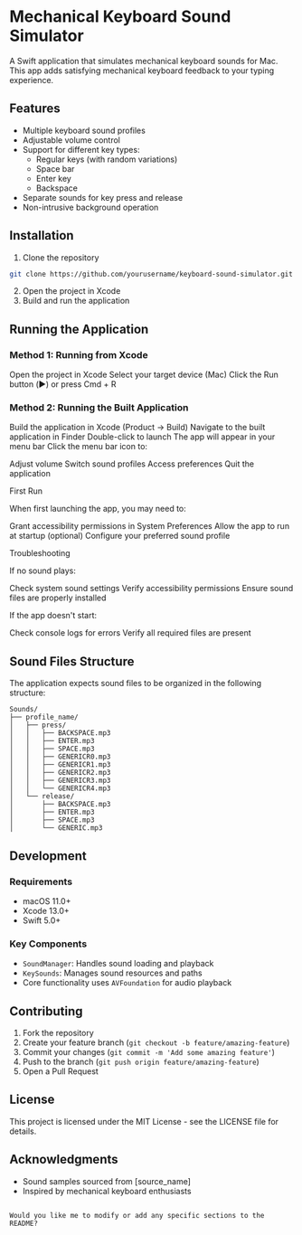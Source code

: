 # Mechanical Keyboard Sound Simulator

A Swift application that simulates mechanical keyboard sounds for Mac. This app adds satisfying mechanical keyboard feedback to your typing experience.

## Features

- Multiple keyboard sound profiles
- Adjustable volume control
- Support for different key types:
  - Regular keys (with random variations)
  - Space bar
  - Enter key
  - Backspace
- Separate sounds for key press and release
- Non-intrusive background operation

## Installation

1. Clone the repository
```bash
git clone https://github.com/yourusername/keyboard-sound-simulator.git
```

2. Open the project in Xcode
3. Build and run the application

## Running the Application
### Method 1: Running from Xcode

Open the project in Xcode
Select your target device (Mac)
Click the Run button (▶️) or press Cmd + R

### Method 2: Running the Built Application

Build the application in Xcode (Product -> Build)
Navigate to the built application in Finder
Double-click to launch
The app will appear in your menu bar
Click the menu bar icon to:

Adjust volume
Switch sound profiles
Access preferences
Quit the application



First Run

When first launching the app, you may need to:

Grant accessibility permissions in System Preferences
Allow the app to run at startup (optional)
Configure your preferred sound profile



Troubleshooting

If no sound plays:

Check system sound settings
Verify accessibility permissions
Ensure sound files are properly installed


If the app doesn't start:

Check console logs for errors
Verify all required files are present

## Sound Files Structure

The application expects sound files to be organized in the following structure:
```
Sounds/
├── profile_name/
│   ├── press/
│   │   ├── BACKSPACE.mp3
│   │   ├── ENTER.mp3
│   │   ├── SPACE.mp3
│   │   ├── GENERICR0.mp3
│   │   ├── GENERICR1.mp3
│   │   ├── GENERICR2.mp3
│   │   ├── GENERICR3.mp3
│   │   └── GENERICR4.mp3
│   └── release/
│       ├── BACKSPACE.mp3
│       ├── ENTER.mp3
│       ├── SPACE.mp3
│       └── GENERIC.mp3
```

## Development

### Requirements
- macOS 11.0+
- Xcode 13.0+
- Swift 5.0+

### Key Components
- `SoundManager`: Handles sound loading and playback
- `KeySounds`: Manages sound resources and paths
- Core functionality uses `AVFoundation` for audio playback

## Contributing

1. Fork the repository
2. Create your feature branch (`git checkout -b feature/amazing-feature`)
3. Commit your changes (`git commit -m 'Add some amazing feature'`)
4. Push to the branch (`git push origin feature/amazing-feature`)
5. Open a Pull Request

## License

This project is licensed under the MIT License - see the LICENSE file for details.

## Acknowledgments

- Sound samples sourced from [source_name]
- Inspired by mechanical keyboard enthusiasts
```

Would you like me to modify or add any specific sections to the README?
